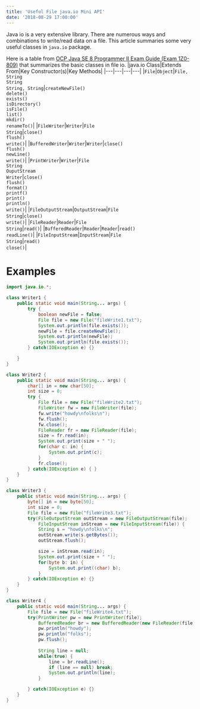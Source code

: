 ```yaml
---
title: 'Useful File java.io Mini API'
date: '2018-08-29 17:00:00'
---
```

Java io is a very extensive library. There are numerous ways and combinations to write/read data on a file. This article summaries some very useful classes in `java.io` package.
<!-- Excerpt End -->

Here is a table from <a href="https://www.amazon.com/Java-Programmer-Exam-Guide-1Z0-809-ebook/dp/B07C8BJ9TG" target="_blank">OCP Java SE 8 Programmer II Exam Guide (Exam 1Z0-809)</a> that summarizes the basic classes in file io.
|java.io Class|Extends From|Key Constructor(s)|Key Methods|
|---|---|---|---|
|`File`|`Object`|`File, String`<br/> `String`<br/> `String, String`|`createNewFile()`<br/> `delete()`<br/> `exists()`<br/> `isDirectory()`<br/> `isFile()`<br/>`list()`<br/>`mkdir()`<br/>`renameTo()`|
|`FileWriter`|`Writer`|`File`<br/>`String`|`close()`<br/>`flush()`<br/>`write()`|
|`BufferedWriter`|`Writer`|`Writer`|`close()`<br/>`flush()`<br/>`newLine()`<br/>`write()`|
|`PrintWriter`|`Writer`|`File`<br/>`String`<br/>`OuputStream`<br/>`Writer`|`close()`<br/>`flush()`<br/>`format()`<br/>`printf()`<br/>`print()`<br/>`println()`<br/>`write()`|
|`FileOutputStream`|`OutputStream`|`File`<br/>`String`|`close()`<br/>`write()`|
|`FileReader`|`Reader`|`File`<br/>`String`|`read()`|
|`BufferedReader`|`Reader`|`Reader`|`read()`<br/>`readLine()`|
|`FileInputStream`|`InputStream`|`File`<br/>`String`|`read()`<br/>`close()`|

# Examples
```java
import java.io.*;

class Writer1 {
	public static void main(String... args) {
		try {
			boolean newFile = false;
			File file = new File("fileWrite1.txt");
			System.out.println(file.exists());
			newFile = file.createNewFile();
			System.out.println(newFile);
			System.out.println(file.exists());
		} catch(IOException e) {}

	}
}

class Writer2 {
	public static void main(String... args) {
		char[] in = new char[50];
		int size = 0;
		try {
			File file = new File("fileWrite2.txt");
			FileWriter fw = new FileWriter(file);
			fw.write("howdy\nfolks\n");
			fw.flush();
			fw.close();
			FileReader fr = new FileReader(file);
			size = fr.read(in);
			System.out.print(size + " ");
			for(char c: in) {
				System.out.print(c);
			}
			fr.close();
		} catch(IOException e) { }
	}
}

class Writer3 {
	public static void main(String... args) {
		byte[] in = new byte[50];
		int size = 0;
		File file = new File("fileWrite3.txt");
		try(FileOutputStream outStream = new FileOutputStream(file);
			FileInputStream inStream = new FileInputStream(file)) {
			String s = "howdy\nfolks\n";
			outStream.write(s.getBytes());
            outStream.flush();

			size = inStream.read(in);
			System.out.print(size + " ");
			for(byte b: in) {
				System.out.print((char) b);
			}
		} catch(IOException e) {}
	}
}

class Writer4 {
    public static void main(String... args) {
        File file = new File("fileWrite4.txt");
        try(PrintWriter pw = new PrintWriter(file);
            BufferedReader br = new BufferedReader(new FileReader(file))) {
            pw.println("howdy");
            pw.println("folks");
            pw.flush();
            
            String line = null;
            while(true) {
                line = br.readLine();
                if (line == null) break;
                System.out.println(line);
            }

        } catch(IOException e) {}    
    }
}
```

